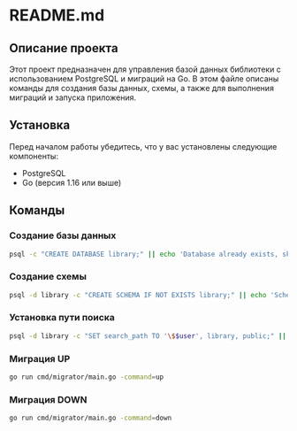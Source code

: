 # README.md

## Описание проекта

Этот проект предназначен для управления базой данных библиотеки с использованием PostgreSQL и миграций на Go. В этом файле описаны команды для создания базы данных, схемы, а также для выполнения миграций и запуска приложения.

## Установка

Перед началом работы убедитесь, что у вас установлены следующие компоненты:

- PostgreSQL
- Go (версия 1.16 или выше)

## Команды

### Создание базы данных

```bash
psql -c "CREATE DATABASE library;" || echo 'Database already exists, skipping creation.'
```

### Создание схемы

```bash
psql -d library -c "CREATE SCHEMA IF NOT EXISTS library;" || echo 'Schema already exists, skipping creation.'
```
### Установка пути поиска

```bash
psql -d library -c "SET search_path TO '\$$user', library, public;" || echo 'Failed to set search path.'
```

### Миграция UP
```bash
go run cmd/migrator/main.go -command=up
```

### Миграция DOWN
```bash
go run cmd/migrator/main.go -command=down
```
